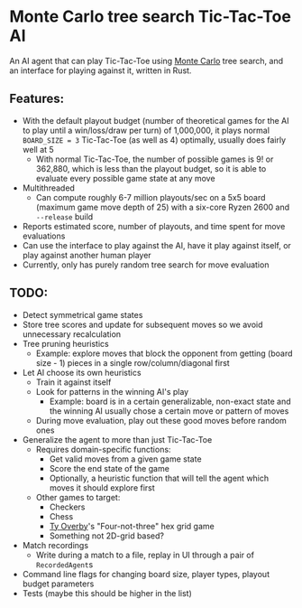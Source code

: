 # Monte Carlo tree search Tic-Tac-Toe AI

An AI agent that can play Tic-Tac-Toe using [Monte
Carlo](https://en.wikipedia.org/wiki/Monte_Carlo_tree_search) tree search, and an
interface for playing against it, written in Rust.

## Features:
- With the default playout budget (number of theoretical games for the AI to play
  until a win/loss/draw per turn) of 1,000,000, it plays normal `BOARD_SIZE = 3`
  Tic-Tac-Toe (as well as 4) optimally, usually does fairly well at 5
  - With normal Tic-Tac-Toe, the number of possible games is 9! or 362,880, which is
    less than the playout budget, so it is able to evaluate every possible game state
    at any move
- Multithreaded 
  - Can compute roughly 6-7 million playouts/sec on a 5x5 board (maximum game move depth
    of 25) with a six-core Ryzen 2600 and `--release` build
- Reports estimated score, number of playouts, and time spent for move evaluations
- Can use the interface to play against the AI, have it play against itself, or play
  against another human player
- Currently, only has purely random tree search for move evaluation

## TODO:
- Detect symmetrical game states
- Store tree scores and update for subsequent moves so we avoid unnecessary
  recalculation
- Tree pruning heuristics
  - Example: explore moves that block the opponent from getting (board size - 1) pieces
    in a single row/column/diagonal first
- Let AI choose its own heuristics
  - Train it against itself
  - Look for patterns in the winning AI's play
    - Example: board is in a certain generalizable, non-exact state and the winning AI
      usually chose a certain move or pattern of moves
  - During move evaluation, play out these good moves before random ones
- Generalize the agent to more than just Tic-Tac-Toe
  - Requires domain-specific functions:
    - Get valid moves from a given game state
    - Score the end state of the game
    - Optionally, a heuristic function that will tell the agent which moves it should
      explore first
  - Other games to target:
    - Checkers
    - Chess
    - [Ty Overby](https://github.com/TyOverby)'s "Four-not-three" hex grid game
    - Something not 2D-grid based?
- Match recordings
  - Write during a match to a file, replay in UI through a pair of `RecordedAgent`s
- Command line flags for changing board size, player types, playout budget parameters
- Tests (maybe this should be higher in the list)
